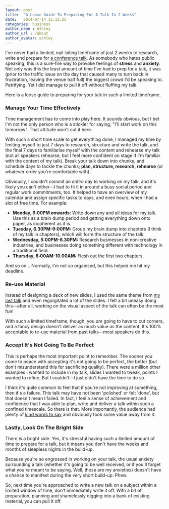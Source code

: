 ```yaml
---
layout: post
title:  "A Loose Guide To Preparing For A Talk In 2 Weeks"
date:   2014-07-14 15:12:25
categories: business
author_name : Ashley
author_url : /about
author_avatar: ashley
---
```


I've never had a limited, nail-biting timeframe of just 2 weeks to research, write and prepare for <a href="http://practicaltakeaways.co.uk">a conference talk</a>. As somebody who hates public speaking, this is a sure-fire way to provoke feelings of <strong>stress</strong> and <strong>anxiety</strong>. Not only was this the least amount of time I've had to prep for a talk, it was (prior to the traffic issue on the day that caused many to turn back in frustration, leaving the venue half full) the biggest crowd I'd be speaking to. Petrifying. Yet I did manage to pull it off without fluffing my talk.

Here is a loose guide to preparing for your talk in such a limited timeframe.

<!--more-->

<h3>Manage Your Time Effectively</h3>

Time management has to come into play here. It sounds obvious, but I bet I'm not the only person who is a stickler for saying, "I'll start work on this tomorrow". That attitude won't cut it here.

With such a short time scale to get everything done, I managed my time by limiting myself to just 7 days to research, structure and write the talk, and the final 7 days to familiarise myself with the content and rehearse my talk (not all speakers rehearse, but I feel more confident on stage if I'm familiar with the content of my talk). Break your talk down into chunks, and schedule days to tackle the chunks; <strong>plan, structure, research, rehearse</strong> (or whatever order you're comfortable with).

Obviously, I couldn't commit an <em>entire</em> day to working on my talk, and it's likely you can't either—I had to fit it in around a busy social period and regular work commitments, too. It helped to have an overview of my calendar and assign specific tasks to days, and even hours, when I had a slot of free time. For example:

<ul>
<li><strong>Monday, 6:00PM onwards:</strong> Write down any and all ideas for my talk. Use this as a brain dump period and getting everything down onto paper, as incoherent as it is.</li>
<li><strong>Tuesday, 6.30PM-9:00PM:</strong> Group my brain dump into chapters (I think of my talk in chapters), which will form the structure of the talk.</li>
<li><strong>Wednesday, 5:00PM-6.30PM:</strong> Research businesses in non-creative industries, and businesses doing something different with technology in a traditional field.</li>
<li><strong>Thursday, 8:00AM-10.00AM:</strong> Flesh out the first two chapters.</li>
</ul>

And so on… Normally, I'm not so organised, but this helped me hit my deadline.

<h3>Re-use Material</h3>

Instead of designing a deck of new slides, I used the same theme from <a href="http://dotyork.com">my last talk</a> and even regurgitated a lot of the slides. I felt a bit uneasy doing this—after all, working on the visual aspect of the talk can often be the most fun!

With such a limited timeframe, though, you <em>are</em> going to have to cut corners, and a fancy design doesn't deliver as much value as the content. It's 100% acceptable to re-use material from past talks—most speakers do this.

<h3>Accept It's Not Going To Be Perfect</h3>

This is perhaps the most important point to remember. The sooner you come to peace with accepting it's not going to be perfect, the better (but don't misunderstand this for sacrificing quality). There were a million other examples I wanted to include in my talk, slides I wanted to tweak, points I wanted to refine. But I couldn't—I just didn't have the time to do so.

I think it's quite common to feel that if you're not improving at something, then it's a failure. This talk may have not been 'polished' or felt 'done', but that doesn't mean I failed. In fact, I feel a sense of achievement and confidence that I was able to plan, write and deliver a talk within such a confined timescale. So there is that. More importantly, the audience had plenty of <a href="https://storify.com/insurancebyjack/practical-takeaways/">kind words to say</a> and obviously took some value away from it.

<h3>Lastly, Look On The Bright Side</h3>

There <em>is</em> a bright side. Yes, it's stressful having such a limited amount of time to prepare for a talk, but it means you don't have the weeks and months of sleepless nights in the build-up.

Because you're so engrossed in working on your talk, the usual anxiety surrounding a talk (whether it's going to be well received, or if you'll forget what you're meant to be saying. Well, those are my anxieties) doesn't have a chance to manifest during the very short build-up. Phew.

So, next time you're approached to write a new talk on a subject within a limited window of time, don't immediately write it off. With a bit of preparation, planning and shamelessly digging into a bank of existing material, you can pull it off.